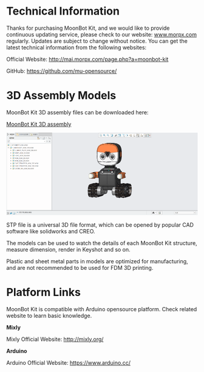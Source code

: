 # Technical Information

Thanks for purchasing MoonBot Kit, and we would like to provide continuous updating service, please check to our website: www.morpx.com regularly. 
Updates are subject to change without notice. You can get the latest technical information from the following websites:

Official Website: <http://mai.morpx.com/page.php?a=moonbot-kit>

GitHub: <https://github.com/mu-opensource/>

# 3D Assembly Models

MoonBot Kit 3D assembly files can be downloaded here: 

[MoonBot Kit 3D assembly](https://github.com/mu-opensource/Morpx-docs-en/raw/master/MoonBot/MoonBot_Resource/sources/MoonBot_Kit_asm.zip) 

![](./images/model_3D_MoonBot.png)

STP file is a universal 3D file format, which can be opened by popular CAD software like solidworks and CREO. 

The models can be used to watch the details of each MoonBot Kit structure, measure dimension, render in Keyshot and so on.

Plastic and sheet metal parts in models are optimized for manufacturing, and are not recommended to be used for FDM 3D printing. 

# Platform Links

MoonBot Kit is compatible with Arduino opensource platform. Check related website to learn basic knowledge.

**Mixly**

Mixly Official Website: <http://mixly.org/>

**Arduino**

Arduino Official Website: <https://www.arduino.cc/>
